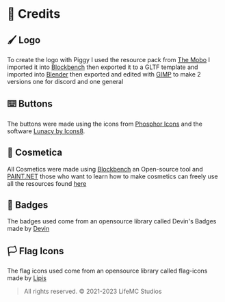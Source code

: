 # 📃 Credits

## 🖌️ Logo

To create the logo with Piggy I used the resource pack from [The Mobo](https://www.planetminecraft.com/data-pack/muddy-pigs-datapack/) I imported it into [Blockbench](https://www.blockbench.net/) then exported it to a GLTF template and imported into [Blender](https://www.blender.org/) then exported and edited with [GIMP](https://www.gimp.org/) to make 2 versions one for discord and one general

## ⌨️ Buttons

The buttons were made using the icons from [Phosphor Icons](https://phosphoricons.com/) and the software [Lunacy by Icons8](https://intercom.help/icons8-7fb7577e8170/en/articles/5534926-universal-multimedia-license-agreement-for-icons8).

## 🎨 Cosmetica

All Cosmetics were made using [Blockbench](https://www.blockbench.net/) an Open-source tool and [PAINT.NET](https://www.getpaint.net/download.html) those who want to learn how to make cosmetics can freely use all the resources found [here](https://github.com/LifeMC-Studios/LifeMC/blob/main/assets/cosmetica)

## 🏅 Badges

The badges used come from an opensource library called Devin's Badges made by [Devin](https://github.com/intergrav/devins-badges)

## 🏳️ Flag Icons

The flag icons used come from an opensource library called flag-icons made by [Lipis](https://github.com/lipis/flag-icons)

> All rights reserved. © 2021-2023 LifeMC Studios
